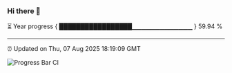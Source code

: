 ### Hi there 👋

⏳ Year progress { █████████████████▁▁▁▁▁▁▁▁▁▁▁▁▁ } 59.94 %

---

⏰ Updated on Thu, 07 Aug 2025 18:19:09 GMT

![Progress Bar CI](https://github.com/Shyam-Makwana/GitHub-Actions-Demo/workflows/Progress%20Bar%20CI/badge.svg)
